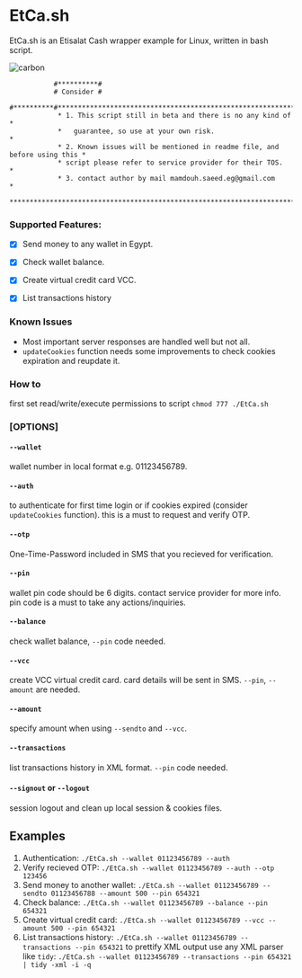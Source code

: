 # EtCa.sh
EtCa.sh is an Etisalat Cash wrapper example for Linux, written in bash script.

![carbon](https://user-images.githubusercontent.com/23267401/130256267-558c361f-2460-4b7c-8314-61f7c993b7fa.png)

               #**********#
               # Consider #
               #**********#****************************************************************
                * 1. This script still in beta and there is no any kind of                *
                *   guarantee, so use at your own risk.                                   *
                * 2. Known issues will be mentioned in readme file, and before using this *
                * script please refer to service provider for their TOS.                  *
                * 3. contact author by mail mamdouh.saeed.eg@gmail.com                    *
                ***************************************************************************

### Supported Features:
- [x] Send money to any wallet in Egypt.
- [x] Check wallet balance.
- [x] Create virtual credit card VCC.
- [x] List transactions history


### Known Issues
* Most important server responses are handled well but not all.
* `updateCookies` function needs some improvements to check cookies expiration and reupdate it.

### How to 

first set read/write/execute permissions to script
`chmod 777 ./EtCa.sh`

### [OPTIONS]

#### `--wallet`         
wallet number in local format e.g. 01123456789.

#### `--auth`           
to authenticate for first time login or if cookies expired (consider `updateCookies` function). this is a must to request and verify OTP.

#### `--otp`            
One-Time-Password included in SMS that you recieved for verification.

#### `--pin`            
wallet pin code should be 6 digits. contact service provider for more info. pin code is a must to take any actions/inquiries.

#### `--balance`        
check wallet balance, `--pin` code needed.

#### `--vcc`            
create VCC virtual credit card. card details will be sent in SMS. `--pin`, `--amount` are needed.

#### `--amount`         
specify amount when using `--sendto` and `--vcc`.

#### `--transactions`   
list transactions history in XML format. `--pin` code needed.

#### `--signout` or `--logout`
session logout and clean up local session & cookies files.

## Examples

1) Authentication:
`./EtCa.sh --wallet 01123456789 --auth`
2) Verify recieved OTP:
`./EtCa.sh --wallet 01123456789 --auth --otp 123456`
3) Send money to another wallet:
`./EtCa.sh --wallet 01123456789 --sendto 01123456788 --amount 500 --pin 654321`
4) Check balance:
`./EtCa.sh --wallet 01123456789 --balance --pin 654321`
5) Create virtual credit card:
`./EtCa.sh --wallet 01123456789 --vcc --amount 500 --pin 654321`
6) List transactions history:
`./EtCa.sh --wallet 01123456789 --transactions --pin 654321`
to prettify XML output use any XML parser like `tidy`:
`./EtCa.sh --wallet 01123456789 --transactions --pin 654321 | tidy -xml -i -q`





